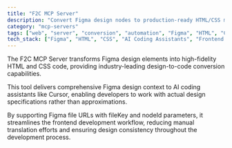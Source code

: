 ```yaml
---
title: "F2C MCP Server"
description: "Convert Figma design nodes to production-ready HTML/CSS markup for AI-assisted development."
category: "mcp-servers"
tags: ["web", "server", "conversion", "automation", "Figma", "HTML", "CSS", "AI", "frontend"]
tech_stack: ["Figma", "HTML", "CSS", "AI Coding Assistants", "Frontend Development"]
---
```


The F2C MCP Server transforms Figma design elements into high-fidelity HTML and CSS code, providing industry-leading design-to-code conversion capabilities. 

This tool delivers comprehensive Figma design context to AI coding assistants like Cursor, enabling developers to work with actual design specifications rather than approximations. 

By supporting Figma file URLs with fileKey and nodeId parameters, it streamlines the frontend development workflow, reducing manual translation efforts and ensuring design consistency throughout the development process.